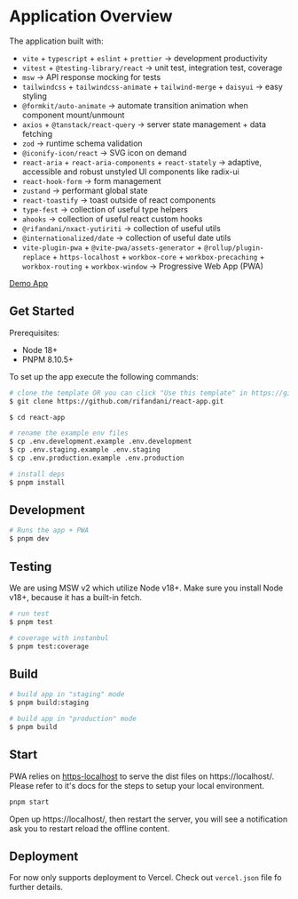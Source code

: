 # Application Overview

The application built with:

- `vite` + `typescript` + `eslint` + `prettier` -> development productivity
- `vitest` + `@testing-library/react` -> unit test, integration test, coverage
- `msw` -> API response mocking for tests
- `tailwindcss` + `tailwindcss-animate` + `tailwind-merge` + `daisyui` -> easy styling
- `@formkit/auto-animate` -> automate transition animation when component mount/unmount
- `axios` + `@tanstack/react-query` -> server state management + data fetching
- `zod` -> runtime schema validation
- `@iconify-icon/react` -> SVG icon on demand
- `react-aria` + `react-aria-components` + `react-stately` -> adaptive, accessible and robust unstyled UI components like radix-ui
- `react-hook-form` -> form management
- `zustand` -> performant global state
- `react-toastify` -> toast outside of react components
- `type-fest` -> collection of useful type helpers
- `ahooks` -> collection of useful react custom hooks
- `@rifandani/nxact-yutiriti` -> collection of useful utils
- `@internationalized/date` -> collection of useful date utils
- `vite-plugin-pwa` + `@vite-pwa/assets-generator` + `@rollup/plugin-replace` + `https-localhost` + `workbox-core` + `workbox-precaching` + `workbox-routing` + `workbox-window` -> Progressive Web App (PWA)

[Demo App](https://react-app-rifandani.vercel.app)

## Get Started

Prerequisites:

- Node 18+
- PNPM 8.10.5+

To set up the app execute the following commands:

```bash
# clone the template OR you can click "Use this template" in https://github.com/rifandani/react-app.com
$ git clone https://github.com/rifandani/react-app.git

$ cd react-app

# rename the example env files
$ cp .env.development.example .env.development
$ cp .env.staging.example .env.staging
$ cp .env.production.example .env.production

# install deps
$ pnpm install
```

## Development

```bash
# Runs the app + PWA
$ pnpm dev
```

## Testing

We are using MSW v2 which utilize Node v18+. Make sure you install Node v18+, because it has a built-in fetch.

```bash
# run test
$ pnpm test

# coverage with instanbul
$ pnpm test:coverage
```

## Build

```bash
# build app in "staging" mode
$ pnpm build:staging

# build app in "production" mode
$ pnpm build
```

## Start

PWA relies on [https-localhost](https://github.com/daquinoaldo/https-localhost) to serve the dist files on https://localhost/.
Please refer to it's docs for the steps to setup your local environment.

```bash
pnpm start
```

Open up https://localhost/, then restart the server, you will see a notification ask you to restart reload the offline content.

## Deployment

For now only supports deployment to Vercel.
Check out `vercel.json` file fo further details.
